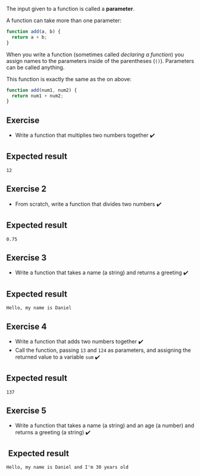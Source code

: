 The input given to a function is called a **parameter**.

A function can take more than one parameter:

```js
function add(a, b) {
  return a + b;
}
```

When you write a function (sometimes called _declaring a function_) you assign names to the parameters inside of the parentheses (`()`). Parameters can be called anything.

This function is exactly the same as the on above:

```js
function add(num1, num2) {
  return num1 + num2;
}
```

## Exercise

* Write a function that multiplies two numbers together ✔️

## Expected result

```
12
```

## Exercise 2

* From scratch, write a function that divides two numbers ✔️

## Expected result

```
0.75
```

## Exercise 3

* Write a function that takes a name (a string) and returns a greeting ✔️

## Expected result

```
Hello, my name is Daniel
```

## Exercise 4

* Write a function that adds two numbers together ✔️
* Call the function, passing `13` and `124` as parameters, and assigning the returned value to a variable `sum` ✔️
## Expected result

```
137
```

## Exercise 5

* Write a function that takes a name (a string) and an age (a number) and returns a greeting (a string) ✔️

##  Expected result

```
Hello, my name is Daniel and I'm 30 years old
```
